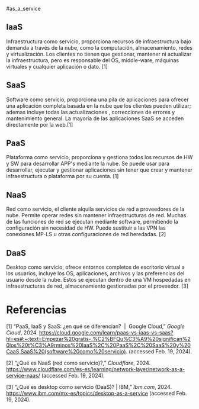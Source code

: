 #as_a_service
## IaaS
Infraestructura como servicio, proporciona recursos de infraestructura bajo demanda a través de la nube, como la computación, almacenamiento, redes y virtualización.
Los clientes no tienen que gestionar, mantener ni actualizar la infraestructura, pero es responsable del OS, middle-ware, máquinas virtuales y cualquier aplicación o dato. [1]
## SaaS
Software como servicio, proporciona una pila de aplicaciones para ofrecer una aplicación completa basada en la nube que los clientes pueden utilizar; ademas incluye todas las actualizaciones , correcciones de errores y mantenimiento general.
La mayoría de las aplicaciones SaaS se acceden directamente por la web.[1]
## PaaS
Plataforma como servicio, proporciona y gestiona todos los recursos de HW y SW para desarrollar APP's mediante la nube. Se puede usar para desarrollar, ejecutar y gestionar aplicaciones sin tener que crear y mantener infraestructura o plataforma por su cuenta. [1]
## NaaS
Red como servicio, el cliente alquila servicios de red a proveedores de la nube. Permite operar redes sin mantener infraestructuras de red.  Muchas de las funciones de red se ejecutan mediante software, permitiendo la configuración sin necesidad de HW.
Puede sustituir a las VPN las conexiones MP-LS u otras configuraciones de red heredadas. [2]
## DaaS
Desktop como servicio, ofrece entornos completos de escritorio virtual a los usuarios, incluye los OS, aplicaciones, archivos y las preferencias del usuario desde la nube.
Estos se ejecutan dentro de una VM hospedadas en infraestructuras de red, almacenamiento gestionadas por el proveedor. [3]
# Referencias
[1]
“PaaS, IaaS y SaaS: ¿en qué se diferencian?  |  Google Cloud,” _Google Cloud_, 2024. https://cloud.google.com/learn/paas-vs-iaas-vs-saas?hl=es#:~:text=Empezar%20gratis-,%C2%BFQu%C3%A9%20significan%20los%20t%C3%A9rminos%20IaaS%2C%20PaaS%2C%20SaaS%20y%20CaaS,SaaS%20(software%20como%20servicio). (accessed Feb. 19, 2024).

[2]
“¿Qué es NaaS (red como servicio)?,” _Cloudflare_, 2024. https://www.cloudflare.com/es-es/learning/network-layer/network-as-a-service-naas/ (accessed Feb. 19, 2024).

‌[3]
“¿Qué es desktop como servicio (DaaS)? | IBM,” _Ibm.com_, 2024. https://www.ibm.com/mx-es/topics/desktop-as-a-service (accessed Feb. 19, 2024).

‌